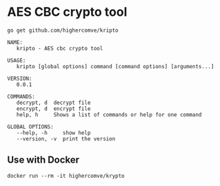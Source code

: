 AES CBC crypto tool
===================

```
go get github.com/highercomve/kripto
```

```
NAME:
   kripto - AES cbc crypto tool

USAGE:
   kripto [global options] command [command options] [arguments...]

VERSION:
   0.0.1

COMMANDS:
   decrypt, d  decrypt file
   encrypt, d  encrypt file
   help, h     Shows a list of commands or help for one command

GLOBAL OPTIONS:
   --help, -h     show help
   --version, -v  print the version
```

## Use with Docker

```
docker run --rm -it highercomve/krypto
```